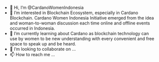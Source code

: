 - 👋 Hi, I’m @CardanoWomenIndonesia
- 👀 I’m interested in Blockchain Ecosystem, especially in Cardano Blockchain.  Cardano Women Indonesia Initiative emerged from the idea and woman-to-woman discussion each time online and offline events occurred in Indonesia.
- 🌱 I’m currently learning about  Cardano as blockchain technology can use by women to be new understanding with every convenient and free space to speak up and be heard.
- 💞️ I’m looking to collaborate on ...
- 📫 How to reach me ...

<!---
CardanoWomenIndonesia/CardanoWomenIndonesia is a ✨ special ✨ repository because its `README.md` (this file) appears on your GitHub profile.
You can click the Preview link to take a look at your changes.
--->
